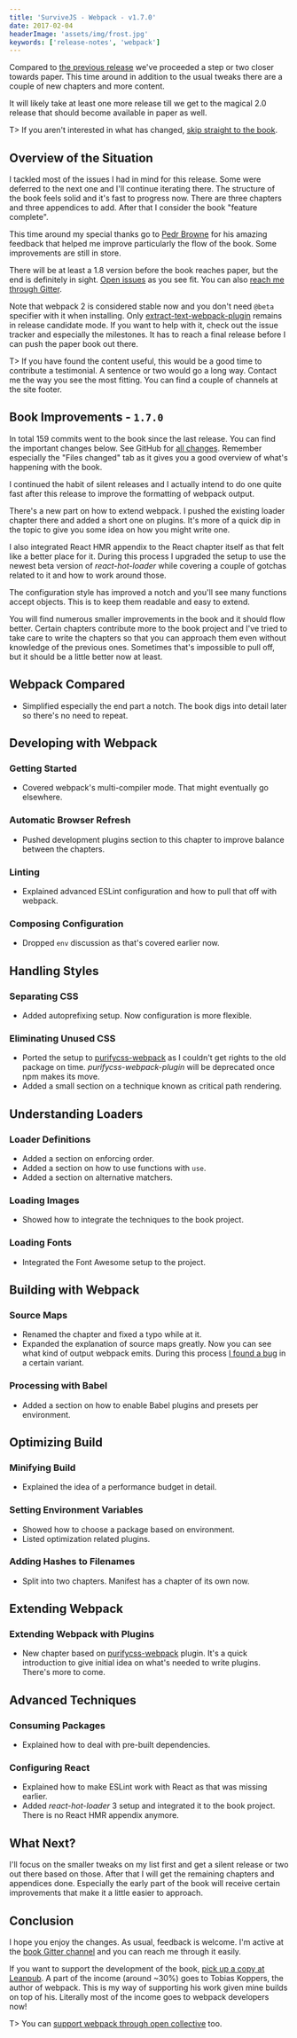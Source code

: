 ```yaml
---
title: 'SurviveJS - Webpack - v1.7.0'
date: 2017-02-04
headerImage: 'assets/img/frost.jpg'
keywords: ['release-notes', 'webpack']
---
```


Compared to [the previous release](../survivejs-webpack-160) we've proceeded a step or two closer towards paper. This time around in addition to the usual tweaks there are a couple of new chapters and more content.

It will likely take at least one more release till we get to the magical 2.0 release that should become available in paper as well.

T> If you aren't interested in what has changed, [skip straight to the book](/webpack/preface).

## Overview of the Situation

I tackled most of the issues I had in mind for this release. Some were deferred to the next one and I'll continue iterating there. The structure of the book feels solid and it's fast to progress now. There are three chapters and three appendices to add. After that I consider the book "feature complete".

This time around my special thanks go to [Pedr Browne](https://github.com/Undistraction) for his amazing feedback that helped me improve particularly the flow of the book. Some improvements are still in store.

There will be at least a 1.8 version before the book reaches paper, but the end is definitely in sight. [Open issues](https://github.com/survivejs/webpack/issues) as you see fit. You can also [reach me through Gitter](https://gitter.im/survivejs/webpack).

Note that webpack 2 is considered stable now and you don't need `@beta` specifier with it when installing. Only [extract-text-webpack-plugin](https://github.com/webpack-contrib/extract-text-webpack-plugin) remains in release candidate mode. If you want to help with it, check out the issue tracker and especially the milestones. It has to reach a final release before I can push the paper book out there.

T> If you have found the content useful, this would be a good time to contribute a testimonial. A sentence or two would go a long way. Contact me the way you see the most fitting. You can find a couple of channels at the site footer.

## Book Improvements - `1.7.0`

In total 159 commits went to the book since the last release. You can find the important changes below. See GitHub for [all changes](https://github.com/survivejs/webpack/compare/v1.6.0...v1.7.0). Remember especially the "Files changed" tab as it gives you a good overview of what's happening with the book.

I continued the habit of silent releases and I actually intend to do one quite fast after this release to improve the formatting of webpack output.

There's a new part on how to extend webpack. I pushed the existing loader chapter there and added a short one on plugins. It's more of a quick dip in the topic to give you some idea on how you might write one.

I also integrated React HMR appendix to the React chapter itself as that felt like a better place for it. During this process I upgraded the setup to use the newest beta version of *react-hot-loader* while covering a couple of gotchas related to it and how to work around those.

The configuration style has improved a notch and you'll see many functions accept objects. This is to keep them readable and easy to extend.

You will find numerous smaller improvements in the book and it should flow better. Certain chapters contribute more to the book project and I've tried to take care to write the chapters so that you can approach them even without knowledge of the previous ones. Sometimes that's impossible to pull off, but it should be a little better now at least.

## Webpack Compared

* Simplified especially the end part a notch. The book digs into detail later so there's no need to repeat.

## Developing with Webpack

### Getting Started

* Covered webpack's multi-compiler mode. That might eventually go elsewhere.

### Automatic Browser Refresh

* Pushed development plugins section to this chapter to improve balance between the chapters.

### Linting

* Explained advanced ESLint configuration and how to pull that off with webpack.

### Composing Configuration

* Dropped `env` discussion as that's covered earlier now.

## Handling Styles

### Separating CSS

* Added autoprefixing setup. Now configuration is more flexible.

### Eliminating Unused CSS

* Ported the setup to [purifycss-webpack](http://npmjs.org/package/purifycss-webpack) as I couldn't get rights to the old package on time. *purifycss-webpack-plugin* will be deprecated once npm makes its move.
* Added a small section on a technique known as critical path rendering.

## Understanding Loaders

### Loader Definitions

* Added a section on enforcing order.
* Added a section on how to use functions with `use`.
* Added a section on alternative matchers.

### Loading Images

* Showed how to integrate the techniques to the book project.

### Loading Fonts

* Integrated the Font Awesome setup to the project.

## Building with Webpack

### Source Maps

* Renamed the chapter and fixed a typo while at it.
* Expanded the explanation of source maps greatly. Now you can see what kind of output webpack emits. During this process [I found a bug](https://github.com/webpack/webpack/issues/4176) in a certain variant.

### Processing with Babel

* Added a section on how to enable Babel plugins and presets per environment.

## Optimizing Build

### Minifying Build

* Explained the idea of a performance budget in detail.

### Setting Environment Variables

* Showed how to choose a package based on environment.
* Listed optimization related plugins.

### Adding Hashes to Filenames

* Split into two chapters. Manifest has a chapter of its own now.

## Extending Webpack

### Extending Webpack with Plugins

* New chapter based on [purifycss-webpack](https://github.com/webpack-contrib/purifycss-webpack) plugin. It's a quick introduction to give initial idea on what's needed to write plugins. There's more to come.

## Advanced Techniques

### Consuming Packages

* Explained how to deal with pre-built dependencies.

### Configuring React

* Explained how to make ESLint work with React as that was missing earlier.
* Added *react-hot-loader* 3 setup and integrated it to the book project. There is no React HMR appendix anymore.

## What Next?

I'll focus on the smaller tweaks on my list first and get a silent release or two out there based on those. After that I will get the remaining chapters and appendices done. Especially the early part of the book will receive certain improvements that make it a little easier to approach.

## Conclusion

I hope you enjoy the changes. As usual, feedback is welcome. I'm active at the [book Gitter channel](https://gitter.im/survivejs/webpack) and you can reach me through it easily.

If you want to support the development of the book, [pick up a copy at Leanpub](https://leanpub.com/survivejs-webpack). A part of the income (around ~30%) goes to Tobias Koppers, the author of webpack. This is my way of supporting his work given mine builds on top of his. Literally most of the income goes to webpack developers now!

T> You can [support webpack through open collective](https://opencollective.com/webpack) too.

